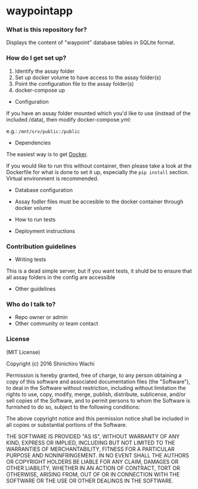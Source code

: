 # waypointapp #

### What is this repository for? ###

Displays the content of "waypoint" database tables in SQLite format.


### How do I get set up? ###

1. Identify the assay folder
2. Set up docker volume to have access to the assay folder(s)
3. Point the configuration file to the assay folder(s)
4. docker-compose up

* Configuration

If you have an assay folder mounted which you'd like to use (instead of the included /data), then modify docker-compose.yml:

e.g.: ```/mnt/srv/public:/public```


* Dependencies

The easiest way is to get [Docker](https://www.docker.com/products/overview).

If you would like to run this without container, then please take a look at the Dockerfile for what is done to set it up, especially the `pip install` section. Virtual environment is recommended.

* Database configuration
* Assay fodler files must be accesible to the docker container through docker volume

* How to run tests
* Deployment instructions

### Contribution guidelines ###

* Writing tests

This is a dead simple server, but if you want tests, it shuld be to ensure that all assay folders in the config are accessible

* Other guidelines


### Who do I talk to? ###

* Repo owner or admin
* Other community or team contact


### License ###

(MIT License)

Copyright (c) 2016 Shinichiro Wachi

Permission is hereby granted, free of charge, to any person obtaining a copy of this software and associated documentation files (the "Software"), to deal in the Software without restriction, including without limitation the rights to use, copy, modify, merge, publish, distribute, sublicense, and/or sell copies of the Software, and to permit persons to whom the Software is furnished to do so, subject to the following conditions:

The above copyright notice and this permission notice shall be included in all copies or substantial portions of the Software.

THE SOFTWARE IS PROVIDED "AS IS", WITHOUT WARRANTY OF ANY KIND, EXPRESS OR IMPLIED, INCLUDING BUT NOT LIMITED TO THE WARRANTIES OF MERCHANTABILITY, FITNESS FOR A PARTICULAR PURPOSE AND NONINFRINGEMENT. IN NO EVENT SHALL THE AUTHORS OR COPYRIGHT HOLDERS BE LIABLE FOR ANY CLAIM, DAMAGES OR OTHER LIABILITY, WHETHER IN AN ACTION OF CONTRACT, TORT OR OTHERWISE, ARISING FROM, OUT OF OR IN CONNECTION WITH THE SOFTWARE OR THE USE OR OTHER DEALINGS IN THE SOFTWARE.
